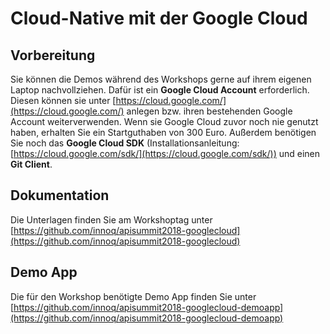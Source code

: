 # Cloud-Native mit der Google Cloud

## Vorbereitung
Sie können die Demos während des Workshops gerne auf ihrem eigenen Laptop nachvollziehen. Dafür ist ein **Google Cloud Account** erforderlich. Diesen können sie unter [https://cloud.google.com/](https://cloud.google.com/) anlegen bzw. ihren bestehenden Google Account weiterverwenden. Wenn sie Google Cloud zuvor noch nie genutzt haben, erhalten Sie ein Startguthaben von 300 Euro. Außerdem benötigen Sie noch das **Google Cloud SDK** (Installationsanleitung: [https://cloud.google.com/sdk/](https://cloud.google.com/sdk/)) und einen **Git Client**.

## Dokumentation
Die Unterlagen finden Sie am Workshoptag unter [https://github.com/innoq/apisummit2018-googlecloud](https://github.com/innoq/apisummit2018-googlecloud)

## Demo App
Die für den Workshop benötigte Demo App finden Sie unter [https://github.com/innoq/apisummit2018-googlecloud-demoapp](https://github.com/innoq/apisummit2018-googlecloud-demoapp)
